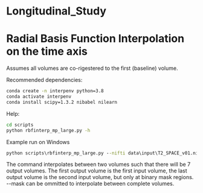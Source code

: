 # Longitudinal_Study
 
# Radial Basis Function Interpolation on the time axis

Assumes all volumes are co-rigestered to the first (baseline) volume.

Recommended dependencies:
```cmd
conda create -n interpenv python=3.8
conda activate interpenv
conda install scipy=1.3.2 nibabel nilearn
```

Help:

```cmd
cd scripts
python rbfinterp_mp_large.py -h
```

Example run on Windows
```cmd
python scripts\rbfinterp_mp_large.py --nifti data\input\T2_SPACE_v01.nii data\input\T2_SPACE_v01_to_v02.linear.nii --timeint 7 --mask data\input\T2_SPACE_v01-Custom-ROI-cube.nii --savedir data\output\res_cube
```
The command interpolates between two volumes such that there will be 7 output volumes. The first output volume is the first input volume, the last output volume is the second input volume, but only at binary mask regions. --mask can be ommitted to interpolate between complete volumes.
